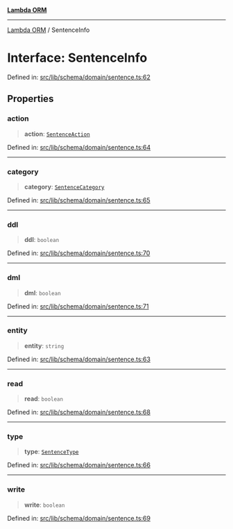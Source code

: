 [**Lambda ORM**](../README.md)

***

[Lambda ORM](../README.md) / SentenceInfo

# Interface: SentenceInfo

Defined in: [src/lib/schema/domain/sentence.ts:62](https://github.com/lambda-orm/lambdaorm-base/blob/54d568062b637a6aed5442a048b140146d1f573b/src/lib/schema/domain/sentence.ts#L62)

## Properties

### action

> **action**: [`SentenceAction`](../enumerations/SentenceAction.md)

Defined in: [src/lib/schema/domain/sentence.ts:64](https://github.com/lambda-orm/lambdaorm-base/blob/54d568062b637a6aed5442a048b140146d1f573b/src/lib/schema/domain/sentence.ts#L64)

***

### category

> **category**: [`SentenceCategory`](../enumerations/SentenceCategory.md)

Defined in: [src/lib/schema/domain/sentence.ts:65](https://github.com/lambda-orm/lambdaorm-base/blob/54d568062b637a6aed5442a048b140146d1f573b/src/lib/schema/domain/sentence.ts#L65)

***

### ddl

> **ddl**: `boolean`

Defined in: [src/lib/schema/domain/sentence.ts:70](https://github.com/lambda-orm/lambdaorm-base/blob/54d568062b637a6aed5442a048b140146d1f573b/src/lib/schema/domain/sentence.ts#L70)

***

### dml

> **dml**: `boolean`

Defined in: [src/lib/schema/domain/sentence.ts:71](https://github.com/lambda-orm/lambdaorm-base/blob/54d568062b637a6aed5442a048b140146d1f573b/src/lib/schema/domain/sentence.ts#L71)

***

### entity

> **entity**: `string`

Defined in: [src/lib/schema/domain/sentence.ts:63](https://github.com/lambda-orm/lambdaorm-base/blob/54d568062b637a6aed5442a048b140146d1f573b/src/lib/schema/domain/sentence.ts#L63)

***

### read

> **read**: `boolean`

Defined in: [src/lib/schema/domain/sentence.ts:68](https://github.com/lambda-orm/lambdaorm-base/blob/54d568062b637a6aed5442a048b140146d1f573b/src/lib/schema/domain/sentence.ts#L68)

***

### type

> **type**: [`SentenceType`](../enumerations/SentenceType.md)

Defined in: [src/lib/schema/domain/sentence.ts:66](https://github.com/lambda-orm/lambdaorm-base/blob/54d568062b637a6aed5442a048b140146d1f573b/src/lib/schema/domain/sentence.ts#L66)

***

### write

> **write**: `boolean`

Defined in: [src/lib/schema/domain/sentence.ts:69](https://github.com/lambda-orm/lambdaorm-base/blob/54d568062b637a6aed5442a048b140146d1f573b/src/lib/schema/domain/sentence.ts#L69)
